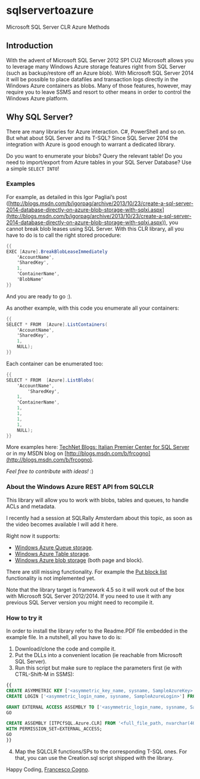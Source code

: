 # sqlservertoazure
Microsoft SQL Server CLR Azure Methods


## Introduction
With the advent of Microsoft SQL Server 2012 SP1 CU2 Microsoft allows you to leverage many Windows Azure storage features right from SQL Server (such as backup/restore off an Azure blob).
With Microsoft SQL Server 2014 it will be possible to place datafiles and transaction logs directly in the Windows Azure containers as blobs. 
 Many of those features, however, may require you to leave SSMS and resort to other means in order to control the Windows Azure platform. 

## Why SQL Server?
There are many libraries for Azure interaction. C#, PowerShell and so on. But what about SQL Server and its T-SQL? Since SQL Server 2014 the integration with Azure is good enough to warrant a dedicated library. 

Do you want to enumerate your blobs? Query the relevant table! 
Do you need to import/export from Azure tables in your SQL Server Database? Use a simple ```SELECT INTO```!

### Examples
For example, as detailed in this Igor Pagliai’s post ([http://blogs.msdn.com/b/igorpag/archive/2013/10/23/create-a-sql-server-2014-database-directly-on-azure-blob-storage-with-sqlxi.aspx](http://blogs.msdn.com/b/igorpag/archive/2013/10/23/create-a-sql-server-2014-database-directly-on-azure-blob-storage-with-sqlxi.aspx)), you cannot break blob leases using SQL Server. With this CLR library, all you have to do is to call the right stored procedure: 
```C#
{{
EXEC [Azure].BreakBlobLeaseImmediately  
	'AccountName',
	'SharedKey',
	1,
	'ContainerName',
	'BlobName'
}}
```
And you are ready to go :).

As another example, with this code you enumerate all your containers:
```C#
{{
SELECT * FROM  [Azure].ListContainers(
	'AccountName', 
	'SharedKey', 
	1, 
	NULL);			
}}
```

Each container can be enumerated too:

```C#
{{
SELECT * FROM  [Azure].ListBlobs(
	'AccountName', 
        'SharedKey', 
	1, 
	'ContainerName',		
	1,						
	1,						
	1,				
	1,						
	NULL);				
}}
```

More examples here: [TechNet Blogs: Italian Premier Center for SQL Server](http://blogs.technet.com/b/italian_premier_center_for_sql_server/) or in my MSDN blog on [http://blogs.msdn.com/b/frcogno](http://blogs.msdn.com/b/frcogno).


*Feel free to contribute with ideas!* :)

### About the Windows Azure REST API from SQLCLR
This library will allow you to work with blobs, tables and queues, to handle ACLs and metadata. 

I recently had a session at SQLRally Amsterdam about this topic, as soon as the video becomes available I will add it here.

Right now it supports:
* [Windows Azure Queue storage](http://msdn.microsoft.com/en-us/library/windowsazure/dd179363.aspx).
* [Windows Azure Table storage](http://msdn.microsoft.com/en-us/library/windowsazure/dd179423.aspx).
* [Windows Azure blob storage](http://msdn.microsoft.com/en-us/library/windowsazure/dd135733.aspx) (both page and block).

There are still missing functionality. For example the [Put block list](http://msdn.microsoft.com/en-us/library/windowsazure/dd179467.aspx) functionality is not implemented yet.

Note that the library target is framework 4.5 so it will work out of the box with Microsoft SQL Server 2012/2014. If you need to use it with any previous SQL Server version you might need to recompile it. 

### How to try it
In order to install the library refer to the Readme.PDF file embedded in the example file. In a nutshell, all you have to do is:
1. Download/clone the code and compile it.
2. Put the DLLs into a convenient location (ie reachable from Microsoft SQL Server).
3. Run this script but make sure to replace the parameters first (ie with CTRL-Shift-M in SSMS):
```SQL
{{
CREATE ASYMMETRIC KEY ['<asymmetric_key_name, sysname, SampleAzureKey>'] FROM EXECUTABLE FILE = '<full_file_path, nvarchar(4000), Enter the full DLL path>'
CREATE LOGIN ['<asymmetric_login_name, sysname, SampleAzureLogin>'] FROM ASYMMETRIC KEY ['<asymmetric_key_name, sysname, SampleAzureKey>'];

GRANT EXTERNAL ACCESS ASSEMBLY TO ['<asymmetric_login_name, sysname, SampleAzureLogin>'];
GO

CREATE ASSEMBLY [ITPCfSQL.Azure.CLR] FROM '<full_file_path, nvarchar(4000), Enter the full DLL path>'
WITH PERMISSION_SET=EXTERNAL_ACCESS;
GO
}}
```
4. Map the SQLCLR functions/SPs to the corresponding T-SQL ones. For that, you can use the Creation.sql script shipped with the library.

Happy Coding,
[Francesco Cogno](mailto:francesco.cogno@outlook.com).


